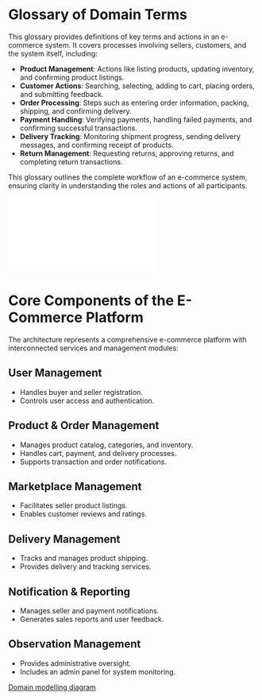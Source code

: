# Glossary of Domain Terms

This glossary provides definitions of key terms and actions in an e-commerce system. It covers processes involving sellers, customers, and the system itself, including:

- **Product Management**: Actions like listing products, updating inventory, and confirming product listings.
- **Customer Actions**: Searching, selecting, adding to cart, placing orders, and submitting feedback.
- **Order Processing**: Steps such as entering order information, packing, shipping, and confirming delivery.
- **Payment Handling**: Verifying payments, handling failed payments, and confirming successful transactions.
- **Delivery Tracking**: Monitoring shipment progress, sending delivery messages, and confirming receipt of products.
- **Return Management**: Requesting returns, approving returns, and completing return transactions.

This glossary outlines the complete workflow of an e-commerce system, ensuring clarity in understanding the roles and actions of all participants.

![Click for glossary](./glossary.pdf)

# Core Components of the E-Commerce Platform

The architecture represents a comprehensive e-commerce platform with interconnected services and management modules:

## User Management
- Handles buyer and seller registration.
- Controls user access and authentication.

## Product & Order Management
- Manages product catalog, categories, and inventory.
- Handles cart, payment, and delivery processes.
- Supports transaction and order notifications.

## Marketplace Management
- Facilitates seller product listings.
- Enables customer reviews and ratings.

## Delivery Management
- Tracks and manages product shipping.
- Provides delivery and tracking services.

## Notification & Reporting
- Manages seller and payment notifications.
- Generates sales reports and user feedback.

## Observation Management
- Provides administrative oversight.
- Includes an admin panel for system monitoring.

[Domain modelling diagram](./uml-diagram.jpg)